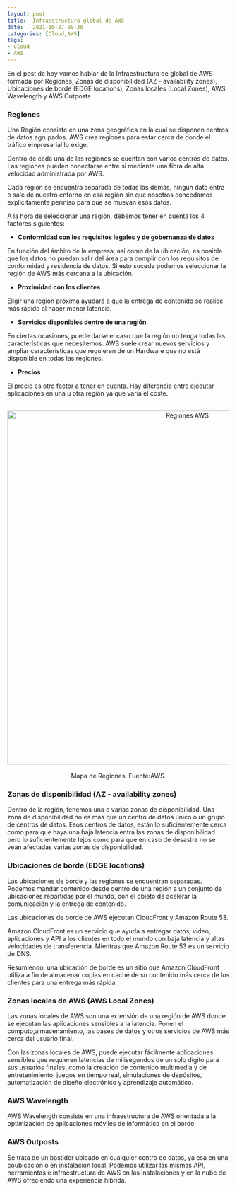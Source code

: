 ```yaml
---
layout: post
title:  Infraestructura global de AWS
date:   2021-10-27 09:30
categories: [Cloud,AWS]
tags: 
- Cloud
- AWS
---
```


En el post de hoy vamos hablar de la Infraestructura de global de AWS formada por Regiones, Zonas de disponibilidad (AZ - availability zones), Ubicaciones de borde (EDGE locations), Zonas locales (Local Zones), AWS Wavelength y AWS Outposts

### **Regiones**

Una Región consiste en una zona geográfica en la cual se disponen centros de datos agrupados. AWS crea regiones para estar cerca de donde el tráfico empresarial lo exige.

Dentro de cada una de las regiones se cuentan con varios centros de datos. Las regiones pueden conectarse entre si mediante una fibra de alta velocidad administrada por AWS.

Cada región se encuentra separada de todas las demás, ningún dato entra o sale de nuestro entorno en esa región sin que nosotros concedamos explícitamente permiso para que se muevan esos datos. 

A la hora de seleccionar una región, debemos tener en cuenta los 4 factores siguientes:

- **Conformidad con los requisitos legales y de gobernanza de datos**

En función del ámbito de la empresa, así como de la ubicación, es posible que los datos no puedan salir del área para cumplir con los requisitos de conformidad y residencia de datos. Si esto sucede podemos seleccionar la región de AWS más cercana a la ubicación.

- **Proximidad con los clientes**

Eligir una región próxima ayudará a que la entrega de contenido se realice más rápido al haber menor latencia.

- **Servicios disponibles dentro de una región**

En ciertas ocasiones, puede darse el caso que la región no tenga todas las características que necesitemos. AWS suele crear nuevos servicios y ampliar características que requieren de un Hardware que no está disponible en todas las regiones.

- **Precios**

El precio es otro factor a tener en cuenta. Hay diferencia entre ejecutar aplicaciones en una u otra región ya que varía el coste.

<center>
    <img src="https://javi-rod.github.io/assets/images/20211027/Mapa_Regiones_AWS.png" alt="Regiones AWS" width="800" />
    <figcaption>Mapa de Regiones. Fuente:AWS.</figcaption>
</center>





### **Zonas de disponibilidad (AZ - availability zones)**

Dentro de la región, tenemos una o varias zonas de disponibilidad. Una zona de disponibilidad no es más que un centro de datos único o un grupo de centros de datos. Esos centros de datos, están lo suficientemente cerca como para que haya una baja latencia entra las zonas de disponibilidad pero lo suficientemente lejos como para que en caso de desastre no se vean afectadas varias zonas de disponibilidad.

### **Ubicaciones de borde (EDGE locations)**

Las ubicaciones de borde y las regiones se encuentran separadas. Podemos mandar contenido desde dentro de una región a un conjunto de ubicaciones repartidas por el mundo, con el objeto de acelerar la comunicación y la entrega de contenido.

Las ubicaciones de borde de AWS ejecutan CloudFront y Amazon Route 53.

Amazon CloudFront es un servicio que ayuda a entregar datos, video, aplicaciones y API a los clientes en todo el mundo con baja latencia y altas velocidades de transferencia. Mientras que Amazon Route 53 es un servicio de DNS.

Resumiendo, una ubicación de borde es un sitio que Amazon CloudFront utiliza a fin de almacenar copias en caché de su contenido más cerca de los clientes para una entrega más rápida.

### **Zonas locales de AWS (AWS Local Zones)**

Las zonas locales de AWS son una extensión de una región de AWS donde se ejecutan las aplicaciones sensibles a la latencia. Ponen el cómputo,almacenamiento, las bases de datos y otros servicios de AWS más cerca del usuario final.

Con las zonas locales de AWS, puede ejecutar fácilmente aplicaciones sensibles que requieren latencias de milisegundos de un solo dígito para sus usuarios finales, como la creación de contenido multimedia y de entretenimiento, juegos en tiempo real, simulaciones de depósitos, automatización de diseño electrónico y aprendizaje automático.

### **AWS Wavelength**

AWS Wavelength consiste en una infraestructura de AWS orientada a la optimización de aplicaciones móviles de informática en el borde.

### **AWS Outposts**

Se trata de un bastidor ubicado en cualquier centro de datos, ya esa en una coubicación o en instalación local. Podemos utilizar las mismas API, herramientas e infraestructura de AWS en las instalaciones y en la nube de AWS ofreciendo una experiencia híbrida. 
